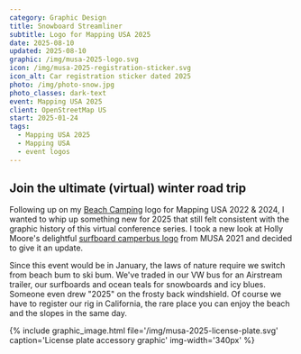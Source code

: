 ```yaml
---
category: Graphic Design
title: Snowboard Streamliner
subtitle: Logo for Mapping USA 2025
date: 2025-08-10
updated: 2025-08-10
graphic: /img/musa-2025-logo.svg
icon: /img/musa-2025-registration-sticker.svg
icon_alt: Car registration sticker dated 2025
photo: /img/photo-snow.jpg
photo_classes: dark-text
event: Mapping USA 2025
client: OpenStreetMap US
start: 2025-01-24
tags:
  - Mapping USA 2025
  - Mapping USA
  - event logos
---
```

## Join the ultimate (virtual) winter road trip

Following up on my [Beach Camping](/projects/musa-camping-logo/) logo for Mapping USA 2022 & 2024, I wanted to whip up something new for 2025 that still felt consistent with the graphic history of this virtual conference series. I took a new look at Holly Moore's delightful [surfboard camperbus logo](https://commons.wikimedia.org/wiki/File:Mapping_USA_2021_logo.svg) from MUSA 2021 and decided to give it an update.

Since this event would be in January, the laws of nature require we switch from beach bum to ski bum. We've traded in our VW bus for an Airstream trailer, our surfboards and ocean teals for snowboards and icy blues. Someone even drew "2025" on the frosty back windshield. Of course we have to register our rig in California, the rare place you can enjoy the beach and the slopes in the same day.

{% include graphic_image.html file='/img/musa-2025-license-plate.svg' caption='License plate accessory graphic' img-width='340px' %}
